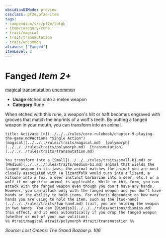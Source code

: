 ```yaml
---
obsidianUIMode: preview
cssclass: pf2e,pf2e-item
tags:
- compendium/src/pf2e/lotgb
- item/category/rune
- trait/magical
- trait/transmutation
- trait/uncommon
aliases: ["Fanged"]
itemLevel: 2
---
```

# Fanged *Item 2+*  
[magical](../../../rules/traits/magical.md)  [transmutation](../../../rules/traits/transmutation.md)  [uncommon](../../../rules/traits/uncommon.md)  

- **Usage** etched onto a melee weapon
- **Category** Rune

When etched with this rune, a weapon's hilt or haft becomes engraved with grooves that match the imprints of a wolf's teeth. By putting a fanged weapon in your mouth, you can transform into an animal.

```ad-embed-ability
title: Activate [>](../../../rules/core-rulebook/chapter-9-playing-the-game.md#Actions "Single Action")
[magical](../../../rules/traits/magical.md)  [polymorph](../../../rules/traits/polymorph.md)  [transmutation](../../../rules/traits/transmutation.md)  

You transform into a [Small](../../../rules/traits/small-b1.md) or [Medium](../../../rules/traits/medium-b1.md) animal that wields the fanged weapon in its jaws; the animal matches the animal you are most closely associated with (a lizardfolk would turn into a lizard, a kitsune into a fox, a deer instinct barbarian into a deer, etc.) or a wolf if no specific animal is applicable. While in this form, you can attack with the fanged weapon even though you don't have any hands. However, you can attack only with the fanged weapon and you don't have hands or the ability to hold items. For effects dependent on how many hands you are using to hold the item, such as the [two-hand](../../../rules/traits/two-hand.md) trait, you are holding the weapon in two hands. You can [Dismiss](../../../rules/actions/dismiss.md) this effect, and it ends automatically if you drop the fanged weapon (whether or not of your own volition).  
%% #trait/magical #trait/polymorph #trait/transmutation %%
```

*Source: Lost Omens: The Grand Bazaar p. 106*
